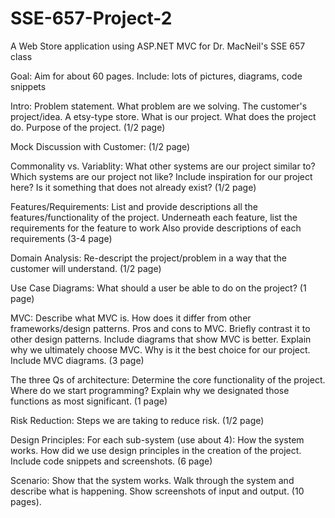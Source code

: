 SSE-657-Project-2
=================

A Web Store application using ASP.NET MVC for Dr. MacNeil's SSE 657 class


Goal: Aim for about 60 pages.
Include: lots of pictures, diagrams, code snippets 

Intro:
Problem statement. What problem are we solving.
The customer's project/idea. A etsy-type store. 
What is our project. What does the project do. Purpose of the project.
(1/2 page)

Mock Discussion with Customer:
(1/2 page)

Commonality vs. Variablity:
What other systems are our project similar to?
Which systems are our project not like?
Include inspiration for our project here? Is it something that does not already exist?
(1/2 page)

Features/Requirements: 
List and provide descriptions all the features/functionality of the project. 
Underneath each feature, list the requirements for the feature to work
Also provide descriptions of each requirements
(3-4 page)

Domain Analysis:
Re-descript the project/problem in a way that the customer will understand.
(1/2 page)

Use Case Diagrams:
What should a user be able to do on the project?
(1 page)

MVC:
Describe what MVC is. 
How does it differ from other frameworks/design patterns.
Pros and cons to MVC.
Briefly contrast it to other design patterns. 
Include diagrams that show MVC is better.
Explain why we ultimately choose MVC. Why is it the best choice for our project.
Include MVC diagrams. 
(3 page)

The three Qs of architecture:
Determine the core functionality of the project. 
Where do we start programming? 
Explain why we designated those functions as most significant.
(1 page)

Risk Reduction:
Steps we are taking to reduce risk. 
(1/2 page)

Design Principles:
For each sub-system (use about 4):
How the system works. How did we use design principles in the creation of the project.
Include code snippets and screenshots.
(6 page)

Scenario:
Show that the system works.
Walk through the system and describe what is happening.
Show screenshots of input and output.
(10 pages). 


